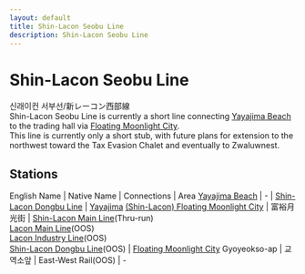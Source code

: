 ```yaml
---
layout: default
title: Shin-Lacon Seobu Line
description: Shin-Lacon Seobu Line
---
```


# Shin-Lacon Seobu Line

신래이컨 서부선/新レーコン西部線<br>
Shin-Lacon Seobu Line is currently a short line connecting [Yayajima Beach](/rail-stations/yayajima-beach) to
the trading hall via [Floating Moonlight City](/areas/fmcity).<br>
This line is currently only a short stub, with future plans for extension
to the northwest toward the Tax Evasion Chalet and eventually to Zwaluwnest.

## Stations

English Name | Native Name | Connections | Area
[Yayajima Beach](/rail-stations/yayajima-beach) | - | [Shin-Lacon Dongbu Line](slcn-dongbu-line) | [Yayajima](/areas/yayajima)
[(Shin-Lacon) Floating Moonlight City](/rail-stations/floating-moonlight-city) | 富裕月光街 | [Shin-Lacon Main Line](slcn-main-line)(Thru-run)<br>[Lacon Main Line](lcn-main-line)(OOS)<br>[Lacon Industry Line](lcn-industry-line)(OOS)<br>[Shin-Lacon Dongbu Line](slcn-dongbu-line)(OOS) | [Floating Moonlight City](/areas/fmcity)
Gyoyeokso-ap | 교역소앞 | East-West Rail(OOS) | -
